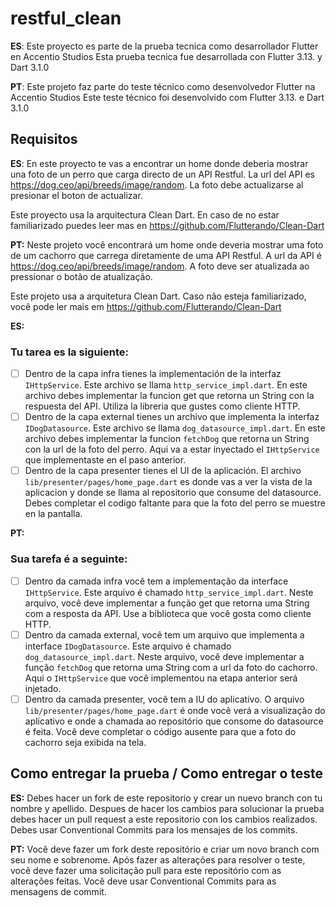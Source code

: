 # restful_clean

**ES**:
Este proyecto es parte de la prueba tecnica como desarrollador Flutter en Accentio Studios
Esta prueba tecnica fue desarrollada con Flutter 3.13. y Dart 3.1.0

**PT**:
Este projeto faz parte do teste técnico como desenvolvedor Flutter na Accentio Studios
Este teste técnico foi desenvolvido com Flutter 3.13. e Dart 3.1.0

## Requisitos

**ES**:
En este proyecto te vas a encontrar un home donde deberia mostrar una foto de un perro que carga directo de un API Restful. La url del API es https://dog.ceo/api/breeds/image/random. La foto debe actualizarse al presionar el boton de actualizar.

Este proyecto usa la arquitectura Clean Dart. En caso de no estar familiarizado puedes leer mas en https://github.com/Flutterando/Clean-Dart

**PT:**
Neste projeto você encontrará um home onde deveria mostrar uma foto de um cachorro que carrega diretamente de uma API Restful. A url da API é https://dog.ceo/api/breeds/image/random. A foto deve ser atualizada ao pressionar o botão de atualização.

Este projeto usa a arquitetura Clean Dart. Caso não esteja familiarizado, você pode ler mais em https://github.com/Flutterando/Clean-Dart

**ES:**
### Tu tarea es la siguiente:
- [ ] Dentro de la capa infra tienes la implementación de la interfaz ```IHttpService```. Este archivo se llama ```http_service_impl.dart```. En este archivo debes implementar la funcion get que retorna un String con la respuesta del API. Utiliza la libreria que gustes como cliente HTTP.
- [ ] Dentro de la capa external tienes un archivo que implementa la interfaz ```IDogDatasource```. Este archivo se llama ```dog_datasource_impl.dart```. En este archivo debes implementar la funcion ```fetchDog``` que retorna un String con la url de la foto del perro. Aqui va a estar inyectado el ```IHttpService``` que implementaste en el paso anterior.
- [ ] Dentro de la capa presenter tienes el UI de la aplicación. El archivo ```lib/presenter/pages/home_page.dart``` es donde vas a ver la vista de la aplicacion y donde se llama al repositorio que consume del datasource. Debes completar el codigo faltante para que la foto del perro se muestre en la pantalla.

**PT:**
### Sua tarefa é a seguinte:
- [ ] Dentro da camada infra você tem a implementação da interface ```IHttpService```. Este arquivo é chamado ```http_service_impl.dart```. Neste arquivo, você deve implementar a função get que retorna uma String com a resposta da API. Use a biblioteca que você gosta como cliente HTTP.
- [ ] Dentro da camada external, você tem um arquivo que implementa a interface ```IDogDatasource```. Este arquivo é chamado ```dog_datasource_impl.dart```. Neste arquivo, você deve implementar a função ```fetchDog``` que retorna uma String com a url da foto do cachorro. Aqui o ```IHttpService``` que você implementou na etapa anterior será injetado.
- [ ] Dentro da camada presenter, você tem a IU do aplicativo. O arquivo ```lib/presenter/pages/home_page.dart``` é onde você verá a visualização do aplicativo e onde a chamada ao repositório que consome do datasource é feita. Você deve completar o código ausente para que a foto do cachorro seja exibida na tela.

## Como entregar la prueba / Como entregar o teste
**ES:**
Debes hacer un fork de este repositorio y crear un nuevo branch con tu nombre y apellido. Despues de hacer los cambios para solucionar la prueba debes hacer un pull request a este repositorio con los cambios realizados. Debes usar Conventional Commits para los mensajes de los commits.

**PT:**
Você deve fazer um fork deste repositório e criar um novo branch com seu nome e sobrenome. Após fazer as alterações para resolver o teste, você deve fazer uma solicitação pull para este repositório com as alterações feitas. Você deve usar Conventional Commits para as mensagens de commit.
